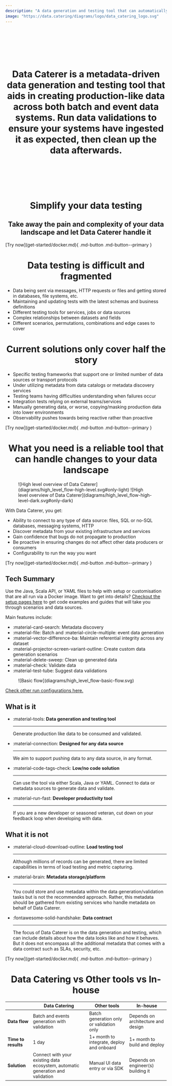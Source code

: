 ```yaml
---
description: "A data generation and testing tool that can automatically discover, generate and validate your data ecosystem"
image: "https://data.catering/diagrams/logo/data_catering_logo.svg"
---
```


<h1 align="center" style="padding-top: 100px; padding-bottom: 100px">Data Caterer is a metadata-driven data generation and 
testing tool that aids in creating production-like data across both batch and event data systems. Run data validations 
to ensure your systems have ingested it as expected, then clean up the data afterwards.</h1>

<h1 align="center">Simplify your data testing</h1>

<h2 align="center">Take away the pain and complexity of your data landscape and let Data Caterer handle it</h2>

<span class="center-content">
[Try now](get-started/docker.md){ .md-button .md-button--primary }
</span>

<h1 class="content-spaced" align="center">Data testing is difficult and fragmented</h1>

- Data being sent via messages, HTTP requests or files and getting stored in databases, file systems, etc.
- Maintaining and updating tests with the latest schemas and business definitions
- Different testing tools for services, jobs or data sources
- Complex relationships between datasets and fields
- Different scenarios, permutations, combinations and edge cases to cover

<h1 class="content-spaced" align="center">Current solutions only cover half the story</h1>

- Specific testing frameworks that support one or limited number of data sources or transport protocols
- Under utilizing metadata from data catalogs or metadata discovery services
- Testing teams having difficulties understanding when failures occur
- Integration tests relying on external teams/services
- Manually generating data, or worse, copying/masking production data into lower environments
- Observability pushes towards being reactive rather than proactive

<span class="center-content">
[Try now](get-started/docker.md){ .md-button .md-button--primary }
</span>

<h1 class="content-spaced" align="center">What you need is a reliable tool that can handle changes to your data landscape</h1> 

<figure markdown>
  ![High level overview of Data Caterer](diagrams/high_level_flow-high-level.svg#only-light)
  ![High level overview of Data Caterer](diagrams/high_level_flow-high-level-dark.svg#only-dark)
</figure>

With Data Caterer, you get:

- Ability to connect to any type of data source: files, SQL or no-SQL databases, messaging systems, HTTP
- Discover metadata from your existing infrastructure and services
- Gain confidence that bugs do not propagate to production
- Be proactive in ensuring changes do not affect other data producers or consumers
- Configurability to run the way you want

<span class="center-content">
[Try now](get-started/docker.md){ .md-button .md-button--primary }
</span>

## Tech Summary

Use the Java, Scala API, or YAML files to help with setup or customisation that are all run via a Docker image. Want to 
get into details? [Checkout the setup pages here](setup/index.md) to get code examples and guides that will take you 
through scenarios and data sources.

Main features include:

- :material-card-search: Metadata discovery
- :material-file: Batch and :material-circle-multiple: event data generation
- :material-vector-difference-ba: Maintain referential integrity across any dataset
- :material-projector-screen-variant-outline: Create custom data generation scenarios
- :material-delete-sweep: Clean up generated data
- :material-check: Validate data
- :material-test-tube: Suggest data validations

<figure markdown>
  ![Basic flow](diagrams/high_level_flow-basic-flow.svg)
</figure>

[Check other run configurations here.](setup/index.md#high-level-run-configurations)

## What is it

<div class="grid cards" markdown>

-   :material-tools: __Data generation and testing tool__

    ---

    Generate production like data to be consumed and validated.

-   :material-connection: __Designed for any data source__

    ---

    We aim to support pushing data to any data source, in any format.

-   :material-code-tags-check: __Low/no code solution__

    ---

    Can use the tool via either Scala, Java or YAML. Connect to data or metadata sources to generate data and validate.

-   :material-run-fast: __Developer productivity tool__

    ---

    If you are a new developer or seasoned veteran, cut down on your feedback loop when developing with data.

</div>

## What it is not

<div class="grid cards" markdown>

-   :material-cloud-download-outline: __Load testing tool__

    ---

    Although millions of records can be generated, there are limited capabilities in terms of load testing and metric 
    capturing.

-   :material-brain: __Metadata storage/platform__

    ---

    You could store and use metadata within the data generation/validation tasks but is not the recommended approach.
    Rather, this metadata should be gathered from existing services who handle metadata on behalf of Data Caterer.

-   :fontawesome-solid-handshake: __Data contract__

    ---

    The focus of Data Caterer is on the data generation and testing, which can include details about how the data looks
    like and how it behaves. But it does not encompass all the additional metadata that comes with a data contract such
    as SLAs, security, etc.

</div>

<span class="center-content">
[Try now](get-started/docker.md){ .md-button .md-button--primary }
</span>

<h1 class="content-spaced" align="center">Data Catering vs Other tools vs In-house</h1>

<span class="center-content">

|                        | Data Catering                                                                  | Other tools                               | In-house                                    |
|------------------------|--------------------------------------------------------------------------------|-------------------------------------------|---------------------------------------------|
| <b>Data flow</b>       | Batch and events generation with validation                                    | Batch generation only or validation only  | Depends on architecture and design          |
| <b>Time to results</b> | 1 day                                                                          | 1+ month to integrate, deploy and onboard | 1+ month to build and deploy                |
| <b>Solution</b>        | Connect with your existing data ecosystem, automatic generation and validation | Manual UI data entry or via SDK           | Depends on engineer(s) building it          |

</span>
